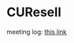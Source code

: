 # CUResell

meeting log: [this link](https://docs.google.com/document/d/182bmrya7tnm8xvQTLz7_MmglQmSCLNu2EHY8oSQPW6A/edit?tab=t.0#heading=h.pzqdr2ift95o)
